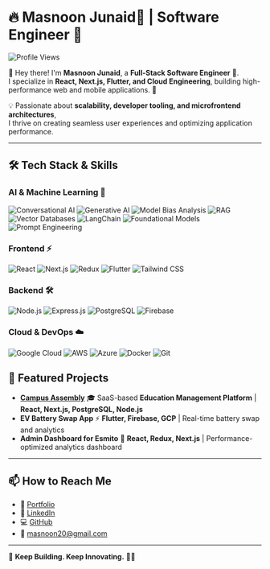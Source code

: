 # 🔥 Masnoon Junaid🥷 | Software Engineer 🚀  
![Profile Views](https://hits.seeyoufarm.com/api/count/incr/badge.svg?url=https://github.com/masnoonjunaid&count_bg=%2379C83D&title_bg=%23555555&icon=github.svg&icon_color=%23E7E7E7&title=Profile+Views&edge_flat=false)


👋 Hey there! I'm **Masnoon Junaid**, a **Full-Stack Software Engineer** 🏫.  
I specialize in **React, Next.js, Flutter, and Cloud Engineering**, building high-performance web and mobile applications. 🚀  

💡 Passionate about **scalability, developer tooling, and microfrontend architectures**,  
I thrive on creating seamless user experiences and optimizing application performance.  

---

## 🛠 Tech Stack & Skills  

### **AI & Machine Learning 🤖**  
![Conversational AI](https://img.shields.io/badge/-Conversational_AI-FF6F00?style=for-the-badge&logo=openai&logoColor=white) 
![Generative AI](https://img.shields.io/badge/-Generative_AI-00C853?style=for-the-badge&logo=openai&logoColor=white) 
![Model Bias Analysis](https://img.shields.io/badge/-Model_Bias_Analysis-6200EA?style=for-the-badge&logo=ai&logoColor=white) 
![RAG](https://img.shields.io/badge/-RAG_(Retrieval_Augmented_Generation)-D81B60?style=for-the-badge&logo=vector&logoColor=white) 
![Vector Databases](https://img.shields.io/badge/-Vector_Databases-1976D2?style=for-the-badge&logo=postgresql&logoColor=white) 
![LangChain](https://img.shields.io/badge/-LangChain-673AB7?style=for-the-badge&logo=python&logoColor=white) 
![Foundational Models](https://img.shields.io/badge/-Foundational_Models-FF4081?style=for-the-badge&logo=machine-learning&logoColor=white) 
![Prompt Engineering](https://img.shields.io/badge/-Prompt_Engineering-FFAB00?style=for-the-badge&logo=ai&logoColor=white)  

### **Frontend ⚡**  
![React](https://img.shields.io/badge/-React-61DAFB?style=for-the-badge&logo=react&logoColor=black) 
![Next.js](https://img.shields.io/badge/-Next.js-000000?style=for-the-badge&logo=nextdotjs&logoColor=white) 
![Redux](https://img.shields.io/badge/-Redux-764ABC?style=for-the-badge&logo=redux&logoColor=white) 
![Flutter](https://img.shields.io/badge/-Flutter-02569B?style=for-the-badge&logo=flutter&logoColor=white) 
![Tailwind CSS](https://img.shields.io/badge/-Tailwind_CSS-38B2AC?style=for-the-badge&logo=tailwind-css&logoColor=white)  

### **Backend 🛠️**  
![Node.js](https://img.shields.io/badge/-Node.js-339933?style=for-the-badge&logo=node.js&logoColor=white) 
![Express.js](https://img.shields.io/badge/-Express.js-000000?style=for-the-badge&logo=express&logoColor=white) 
![PostgreSQL](https://img.shields.io/badge/-PostgreSQL-336791?style=for-the-badge&logo=postgresql&logoColor=white) 
![Firebase](https://img.shields.io/badge/-Firebase-FFCA28?style=for-the-badge&logo=firebase&logoColor=black)  

### **Cloud & DevOps ☁️**  
![Google Cloud](https://img.shields.io/badge/-Google_Cloud-4285F4?style=for-the-badge&logo=google-cloud&logoColor=white) 
![AWS](https://img.shields.io/badge/-AWS-FF9900?style=for-the-badge&logo=amazonaws&logoColor=white) 
![Azure](https://img.shields.io/badge/-Azure-0078D4?style=for-the-badge&logo=microsoft-azure&logoColor=white) 
![Docker](https://img.shields.io/badge/-Docker-2496ED?style=for-the-badge&logo=docker&logoColor=white) 
![Git](https://img.shields.io/badge/-Git-F05032?style=for-the-badge&logo=git&logoColor=white)  


## 🚀 Featured Projects  
- **[Campus Assembly](https://campusassembly.com/)** 🎓 SaaS-based **Education Management Platform** | **React, Next.js, PostgreSQL, Node.js**  
- **EV Battery Swap App** ⚡ **Flutter, Firebase, GCP** | Real-time battery swap and analytics  
- **Admin Dashboard for Esmito** 🔋 **React, Redux, Next.js** | Performance-optimized analytics dashboard   

---

## 📫 How to Reach Me  
- 💼 [Portfolio](https://masnoonjunaid.com/)  
- 🔗 [LinkedIn](https://linkedin.com/in/masnoon-junaid)  
- 💻 [GitHub](https://github.com/masnoonJunaid)  
- 📩 masnoon20@gmail.com  

---

🚀 **Keep Building. Keep Innovating.** 🥷🔥

